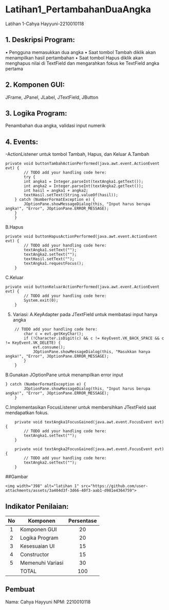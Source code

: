 # Latihan1_PertambahanDuaAngka
 Latihan 1-Cahya Hayyuni-2210010118
 
## 1. Deskripsi Program:
  • Pengguna memasukkan dua angka
• Saat tombol Tambah diklik akan menampilkan hasil pertambahan
• Saat tombol Hapus diklik akan menghapus nilai di TextField dan
mengarahkan fokus ke TextField angka pertama

## 2. Komponen GUI: 
JFrame, JPanel, JLabel, JTextField, JButton

## 3. Logika Program:
Penambahan dua angka, validasi input numerik

## 4. Events:
-ActionListener untuk tombol Tambah, Hapus, dan Keluar
A.Tambah
~~~
private void buttonTambahActionPerformed(java.awt.event.ActionEvent evt) {                                             
        // TODO add your handling code here:
        try {
        int angka1 = Integer.parseInt(textAngka1.getText());
        int angka2 = Integer.parseInt(textAngka2.getText());
        int hasil = angka1 + angka2;
        textHasil.setText(String.valueOf(hasil));
    } catch (NumberFormatException e) {
        JOptionPane.showMessageDialog(this, "Input harus berupa angka!", "Error", JOptionPane.ERROR_MESSAGE);
    }
    }
~~~
B.Hapus
~~~
private void buttonHapusActionPerformed(java.awt.event.ActionEvent evt) {                                            
        // TODO add your handling code here:
        textAngka1.setText("");
        textAngka2.setText("");
        textHasil.setText("");
        textAngka1.requestFocus();
    }  
~~~
C.Keluar
~~~
private void buttonKeluarActionPerformed(java.awt.event.ActionEvent evt) {                                             
        // TODO add your handling code here:
        System.exit(0);
    }                                         
~~~
5. Variasi:
A.KeyAdapter pada JTextField untuk membatasi input hanya angka
~~~
    // TODO add your handling code here:
        char c = evt.getKeyChar();
        if (!Character.isDigit(c) && c != KeyEvent.VK_BACK_SPACE && c != KeyEvent.VK_DELETE) {
            evt.consume();
            JOptionPane.showMessageDialog(this, "Masukkan hanya angka!", "Error", JOptionPane.ERROR_MESSAGE);
        }
    } 
~~~
B.Gunakan JOptionPane untuk menampilkan error input
~~~
} catch (NumberFormatException e) {
        JOptionPane.showMessageDialog(this, "Input harus berupa angka!", "Error", JOptionPane.ERROR_MESSAGE);
    }
~~~
C.Implementasikan FocusListener untuk membersihkan JTextField
saat mendapatkan fokus.
~~~
    private void textAngka1FocusGained(java.awt.event.FocusEvent evt) {                                       
        // TODO add your handling code here:
        textAngka1.setText("");
    }

    private void textAngka2FocusGained(java.awt.event.FocusEvent evt) {                                       
        // TODO add your handling code here:
        textAngka2.setText("");
    }
 ~~~

##Gambar
~~~
<img width="398" alt="latihan 1" src="https://github.com/user-attachments/assets/3a404d3f-3d66-40f3-aab1-d981e4364759">
~~~

## Indikator Penilaian:
| No  | Komponen         |  Persentase  |
| :-: | --------------   |   :-----:    |
|  1  | Komponen GUI     |    20    |
|  2  | Logika Program   |    20    |
|  3  | Kesesuaian UI    |    15    |
|  4  | Constructor      |    15    |
|  5  | Memenuhi Variasi |    30    |
|     | TOTAL        | 100 |

## Pembuat

Nama: Cahya Hayyuni
NPM: 2210010118

